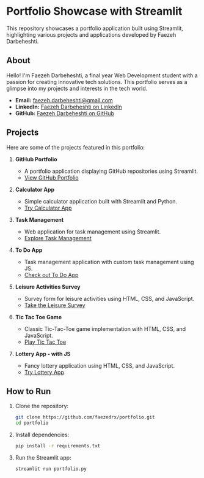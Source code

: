 # Portfolio Showcase with Streamlit

This repository showcases a portfolio application built using Streamlit, highlighting various projects and applications developed by Faezeh Darbeheshti.

## About

Hello! I'm Faezeh Darbeheshti, a final year Web Development student with a passion for creating innovative tech solutions. This portfolio serves as a glimpse into my projects and interests in the tech world.

- **Email:** faezeh.darbeheshti@gmail.com
- **LinkedIn:** [Faezeh Darbeheshti on LinkedIn](https://linkedin.com/in/faezeh-darbeheshti-6a294824b)
- **GitHub:** [Faezeh Darbeheshti on GitHub](https://github.com/faezedrx)

## Projects

Here are some of the projects featured in this portfolio:

1. **GitHub Portfolio**
   - A portfolio application displaying GitHub repositories using Streamlit.
   - [View GitHub Portfolio](https://app-portfolio.streamlit.app/)

2. **Calculator App**
   - Simple calculator application built with Streamlit and Python.
   - [Try Calculator App](https://calculator-app-st.streamlit.app/)

3. **Task Management**
   - Web application for task management using Streamlit.
   - [Explore Task Management](https://webservicetaskmanagement-t5wape44rotg7hgijqfmgj.streamlit.app/)

4. **To Do App**
   - Task management application with custom task management using JS.
   - [Check out To Do App](https://faezedrx.github.io/task-api/)

5. **Leisure Activities Survey**
   - Survey form for leisure activities using HTML, CSS, and JavaScript.
   - [Take the Leisure Survey](https://faezedrx.github.io/hob/)

6. **Tic Tac Toe Game**
   - Classic Tic-Tac-Toe game implementation with HTML, CSS, and JavaScript.
   - [Play Tic Tac Toe](https://faezedrx.github.io/tic-tac-toe-game-js/)

7. **Lottery App - with JS**
   - Fancy lottery application using HTML, CSS, and JavaScript.
   - [Try Lottery App](https://faezedrx.github.io/lottery-app-js/)


## How to Run

1. Clone the repository:

   ```bash
   git clone https://github.com/faezedrx/portfolio.git
   cd portfolio
   ```
   
2. Install dependencies:

   ```bash
   pip install -r requirements.txt
   ```
   
3. Run the Streamlit app:

   ```bash
   streamlit run portfolio.py
   ```
